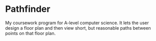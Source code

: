 # Pathfinder

My coursework program for A-level computer science. It lets the user design a floor plan and then view short, but reasonable paths between points on that floor plan.
